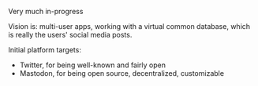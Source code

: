 Very much in-progress

Vision is: multi-user apps, working with a virtual common database, which is really the users' social media posts.

Initial platform targets:
* Twitter, for being well-known and fairly open
* Mastodon, for being open source, decentralized, customizable

